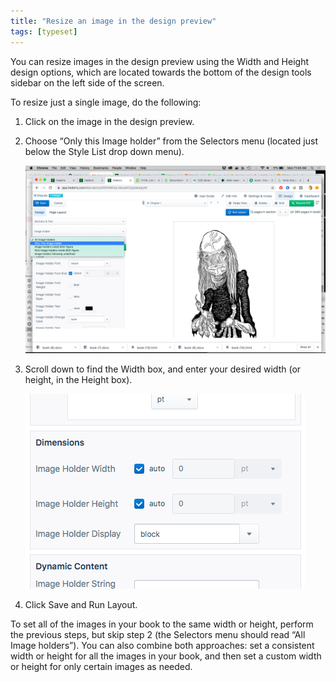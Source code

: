 ```yaml
---
title: "Resize an image in the design preview"
tags: [typeset]
---
```

 
<html><body><section data-type="chapter" class="hsecchapter" data-hederis-type="hsecchapter" id="resize-images" data-pi-attrs="id: resize-images; data-tags: typeset;" role="doc-chapter" data-tags="typeset" data-author-name=" " data-book-title=" " title="Resize an image in the design preview"><p class="hblkp" data-hederis-type="hblkp" id="pbUiMeDjW">You can resize images in the design preview using the Width and Height design options, which are located towards the bottom of the design tools sidebar on the left side of the screen. </p><p class="hblkp" data-hederis-type="hblkp" id="pqyPBn4lW">To resize just a single image, do the following:</p><ol class="hwprnumlist" data-hederis-type="hwprnumlist" id="pcXWpEDgM"><li class="hblkoli" data-hederis-type="hblkoli" id="limirBImjd"><p class="hblkoli" data-hederis-type="hblklip" id="pQ5mYlxwZ">Click on the image in the design preview.</p></li><li class="hblkoli" data-hederis-type="hblkoli" id="liHD8SPUzY"><p class="hblkoli" data-hederis-type="hblklip" id="pTheRdkI4">Choose &#8220;Only this Image holder&#8221; from the Selectors menu (located just below the Style List drop down menu).</p><img data-hederis-type="hblkimg" class="hblkimg" id="pmgz941FG" src="/images/resize_img_1.png" data-img-src="/images/resize_img_1.png"/></li><li class="hblkoli" data-hederis-type="hblkoli" id="li2OpjGe3x"><p class="hblkoli" data-hederis-type="hblklip" id="pA1dU6h3A">Scroll down to find the Width box, and enter your desired width (or height, in the Height box).</p><img data-hederis-type="hblkimg" class="hblkimg" id="pbspGlAs1" src="/images/resize_img_2.png" data-img-src="/images/resize_img_2.png"/></li><li class="hblkoli" data-hederis-type="hblkoli" id="li3SWlYP3q"><p class="hblkoli" data-hederis-type="hblklip" id="pQrCklfAR">Click Save and Run Layout.</p></li></ol><p class="hblkp" data-hederis-type="hblkp" id="p0IQuGvgn">To set all of the images in your book to the same width or height, perform the previous steps, but skip step 2 (the Selectors menu should read &#8220;All Image holders&#8221;). You can also combine both approaches: set a consistent width or height for all the images in your book, and then set a custom width or height for only certain images as needed.</p></section></body></html>
